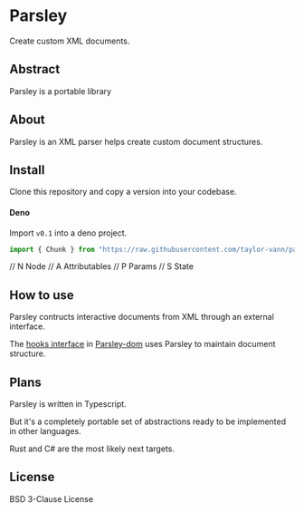 # Parsley

Create custom XML documents.

## Abstract

Parsley is a portable library

## About

Parsley is an XML parser helps create custom document structures.

## Install

Clone this repository and copy a version into your codebase.

#### Deno

Import `v0.1` into a deno project.

```ts
import { Chunk } from "https://raw.githubusercontent.com/taylor-vann/parsley/main/v0.1/src/parsley.ts";
```

// N Node // A Attributables // P Params // S State

## How to use

Parsley contructs interactive documents from XML through an external interface.

The
[hooks interface](https://github.com/taylor-vann/parsley-dom/blob/main/v0.1/src/hooks/hooks.ts)
in [Parsley-dom](https://github.com/taylor-vann/parsley-dom) uses Parsley to
maintain document structure.

## Plans

Parsley is written in Typescript.

But it's a completely portable set of abstractions ready to be implemented in
other languages.

Rust and C# are the most likely next targets.

## License

BSD 3-Clause License
